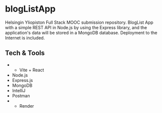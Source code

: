 # blogListApp

Helsingin Yliopiston Full Stack MOOC submission repository. BlogList App with a simple REST API in Node.js by using the Express library, and the application's data will be stored in a MongoDB database. Deployment to the Internet is included. 

## Tech & Tools 

- - Vite + React
- Node.js
- Express.js
- MongoDB
- IntelliJ
- Postman
- - Render
